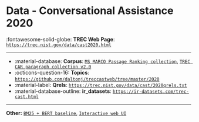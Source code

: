 # Data - Conversational Assistance 2020 

:fontawesome-solid-globe: **TREC Web Page**: [`https://trec.nist.gov/data/cast2020.html`](https://trec.nist.gov/data/cast2020.html)

---

- :material-database: **Corpus**: [`MS MARCO Passage Ranking collection`](https://msmarco.blob.core.windows.net/msmarcoranking/collection.tar.gz), [`TREC CAR paragraph collection v2.0`](http://trec-car.cs.unh.edu/datareleases/v2.0/paragraphCorpus.v2.0.tar.xz)
- :octicons-question-16: **Topics**: [`https://github.com/daltonj/treccastweb/tree/master/2020`](https://github.com/daltonj/treccastweb/tree/master/2020)
- :material-label: **Qrels**: [`https://trec.nist.gov/data/cast/2020qrels.txt`](https://trec.nist.gov/data/cast/2020qrels.txt)
- :material-database-outline: **ir_datasets**: [`https://ir-datasets.com/trec-cast.html`](https://ir-datasets.com/trec-cast.html)


---

**Other:** [`BM25 + BERT baseline`](https://github.com/daltonj/treccastweb/tree/master/2020/baselines), [`Interactive web UI`](http://boston.lti.cs.cmu.edu/boston-2-25/)
